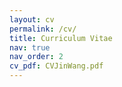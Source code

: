 ```yaml
---
layout: cv
permalink: /cv/
title: Curriculum Vitae
nav: true
nav_order: 2
cv_pdf: CVJinWang.pdf
---
```

